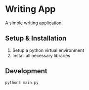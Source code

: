 # Writing App

A simple writing application.

## Setup & Installation

1. Setup a python virtual environment
2. Install all necessary libraries 

## Development

`python3 main.py`